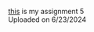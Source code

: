 [this](https://github.com/MeysamAgah/Graph-Machine-Learning-SBU-4012/blob/main/Assignments%20and%20Homeworks/Assignment%20%235/midterm_Meysam%20Agah.pdf) is my assignment 5<br>
Uploaded on 6/23/2024
